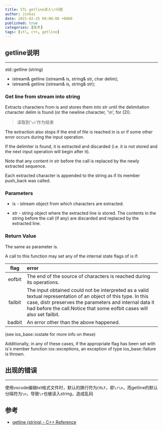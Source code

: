 ```yaml
---
title: STL getline读入\r问题
author: Jinkai
date: 2021-02-25 09:00:00 +0800
published: true
categories: [技术]
tags: [stl, c++, getline]
---
```


## getline说明

-------

std::getline (string)

- istream& getline (istream& is, string& str, char delim);
- istream& getline (istream& is, string& str);

### Get line from stream into string

Extracts characters from is and stores them into str until the delimitation character delim is found (or the newline character, '\n', for (2)).

>读取到'`\n`'作为结束

The extraction also stops if the end of file is reached in is or if some other error occurs during the input operation.

If the delimiter is found, it is extracted and discarded (i.e. it is not stored and the next input operation will begin after it).

Note that any content in str before the call is replaced by the newly extracted sequence.

Each extracted character is appended to the string as if its member push_back was called.

### Parameters

- is - istream object from which characters are extracted.

- str - string object where the extracted line is stored.
The contents in the string before the call (if any) are discarded and replaced by the extracted line.

### Return Value

The same as parameter is.

A call to this function may set any of the internal state flags of is if:

| flag | error |
| :---: | :---|
|eofbit|The end of the source of characters is reached during its operations.|
|failbit|The input obtained could not be interpreted as a valid textual representation of an object of this type. In this case, distr preserves the parameters and internal data it had before the call.Notice that some eofbit cases will also set failbit.|
|badbit|An error other than the above happened.|

(see ios_base::iostate for more info on these)

Additionally, in any of these cases, if the appropriate flag has been set with is's member function ios::exceptions, an exception of type ios_base::failure is thrown.

## 出现的错误

-------

使用vscode编辑txt格式文件时，默认的换行符为`CRLF`，即`\r\n`，而getline的默认分隔符为`\n`，导致`\r`也被读入string，造成乱码

## 参考

- [getline (string) - C++ Reference](<http://www.cplusplus.com/reference/string/string/getline/>)
